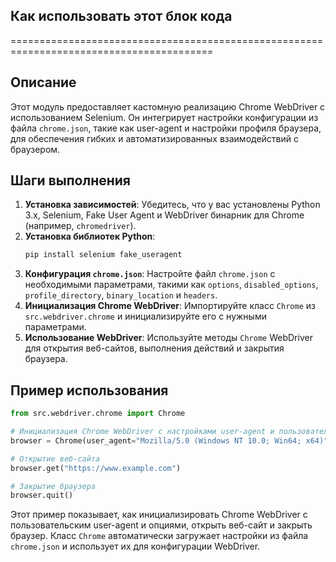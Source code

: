 ## Как использовать этот блок кода
=========================================================================================

Описание
-------------------------
Этот модуль предоставляет кастомную реализацию Chrome WebDriver с использованием Selenium. Он интегрирует настройки конфигурации из файла `chrome.json`, такие как user-agent и настройки профиля браузера, для обеспечения гибких и автоматизированных взаимодействий с браузером.

Шаги выполнения
-------------------------
1. **Установка зависимостей**: Убедитесь, что у вас установлены Python 3.x, Selenium, Fake User Agent и WebDriver бинарник для Chrome (например, `chromedriver`).
2. **Установка библиотек Python**:
   ```bash
   pip install selenium fake_useragent
   ```
3. **Конфигурация `chrome.json`**: Настройте файл `chrome.json` с необходимыми параметрами, такими как `options`, `disabled_options`, `profile_directory`, `binary_location` и `headers`.
4. **Инициализация Chrome WebDriver**: Импортируйте класс `Chrome` из `src.webdriver.chrome` и инициализируйте его с нужными параметрами.
5. **Использование WebDriver**: Используйте методы `Chrome` WebDriver для открытия веб-сайтов, выполнения действий и закрытия браузера.

Пример использования
-------------------------

```python
from src.webdriver.chrome import Chrome

# Инициализация Chrome WebDriver с настройками user-agent и пользовательскими опциями
browser = Chrome(user_agent="Mozilla/5.0 (Windows NT 10.0; Win64; x64)", options=["--headless", "--disable-gpu"])

# Открытие веб-сайта
browser.get("https://www.example.com")

# Закрытие браузера
browser.quit()
```

Этот пример показывает, как инициализировать Chrome WebDriver с пользовательским user-agent и опциями, открыть веб-сайт и закрыть браузер. Класс `Chrome` автоматически загружает настройки из файла `chrome.json` и использует их для конфигурации WebDriver.